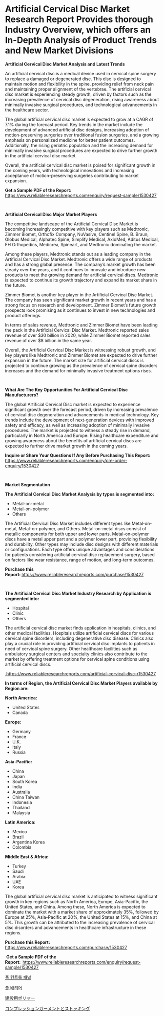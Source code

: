 <p><h1>Artificial Cervical Disc Market Research Report Provides thorough Industry Overview, which offers an In-Depth Analysis of Product Trends and New Market Divisions</h1></p><p><strong>Artificial Cervical Disc Market Analysis and Latest Trends</strong></p>
<p><p>An artificial cervical disc is a medical device used in cervical spine surgery to replace a damaged or degenerated disc. This disc is designed to maintain motion and flexibility in the spine, providing relief from neck pain and maintaining proper alignment of the vertebrae. The artificial cervical disc market is experiencing steady growth, driven by factors such as the increasing prevalence of cervical disc degeneration, rising awareness about minimally invasive surgical procedures, and technological advancements in the healthcare sector.</p><p>The global artificial cervical disc market is expected to grow at a CAGR of 7.1% during the forecast period. Key trends in the market include the development of advanced artificial disc designs, increasing adoption of motion-preserving surgeries over traditional fusion surgeries, and a growing emphasis on personalized medicine for better patient outcomes. Additionally, the rising geriatric population and the increasing demand for minimally invasive surgical procedures are expected to drive further growth in the artificial cervical disc market.</p><p>Overall, the artificial cervical disc market is poised for significant growth in the coming years, with technological innovations and increasing acceptance of motion-preserving surgeries contributing to market expansion.</p></p>
<p><strong>Get a Sample PDF of the Report:&nbsp;</strong> <a href="https://www.reliableresearchreports.com/enquiry/request-sample/1530427">https://www.reliableresearchreports.com/enquiry/request-sample/1530427</a></p>
<p>&nbsp;</p>
<p><strong>Artificial Cervical Disc Major Market Players</strong></p>
<p><p>The competitive landscape of the Artificial Cervical Disc Market is becoming increasingly competitive with key players such as Medtronic, Zimmer Biomet, Orthofix Company, NuVasive, Centinel Spine, B. Braun, Globus Medical, Alphatec Spine, Simplify Medical, AxioMed, Aditus Medical, FH Orthopedics, Medicrea, Spineart, and Medtronic dominating the market.</p><p>Among these players, Medtronic stands out as a leading company in the Artificial Cervical Disc Market. Medtronic offers a wide range of products and has a strong global presence. The company’s market growth has been steady over the years, and it continues to innovate and introduce new products to meet the growing demand for artificial cervical discs. Medtronic is expected to continue its growth trajectory and expand its market share in the future.</p><p>Zimmer Biomet is another key player in the Artificial Cervical Disc Market. The company has seen significant market growth in recent years and has a strong focus on research and development. Zimmer Biomet’s future growth prospects look promising as it continues to invest in new technologies and product offerings.</p><p>In terms of sales revenue, Medtronic and Zimmer Biomet have been leading the pack in the Artificial Cervical Disc Market. Medtronic reported sales revenue of over $30 billion in 2020, while Zimmer Biomet reported sales revenue of over $8 billion in the same year.</p><p>Overall, the Artificial Cervical Disc Market is witnessing robust growth, and key players like Medtronic and Zimmer Biomet are expected to drive further expansion in the future. The market size for artificial cervical discs is projected to continue growing as the prevalence of cervical spine disorders increases and the demand for minimally invasive treatment options rises.</p></p>
<p>&nbsp;</p>
<p><strong>What Are The Key Opportunities For Artificial Cervical Disc Manufacturers?</strong></p>
<p><p>The global Artificial Cervical Disc market is expected to experience significant growth over the forecast period, driven by increasing prevalence of cervical disc degeneration and advancements in medical technology. Key trends include the development of next-generation devices with improved safety and efficacy, as well as increasing adoption of minimally invasive procedures. The market is projected to witness a steady rise in demand, particularly in North America and Europe. Rising healthcare expenditure and growing awareness about the benefits of artificial cervical discs are expected to further drive market growth in the coming years.</p></p>
<p><strong>Inquire or Share Your Questions If Any Before Purchasing This Report:</strong> <a href="https://www.reliableresearchreports.com/enquiry/pre-order-enquiry/1530427">https://www.reliableresearchreports.com/enquiry/pre-order-enquiry/1530427</a></p>
<p>&nbsp;</p>
<p><strong>Market Segmentation</strong></p>
<p><strong>The Artificial Cervical Disc Market Analysis by types is segmented into:</strong></p>
<p><ul><li>Metal-on-metal</li><li>Metal-on-polymer</li><li>Others</li></ul></p>
<p><p>The Artificial Cervical Disc Market includes different types like Metal-on-metal, Metal-on-polymer, and Others. Metal-on-metal discs consist of metallic components for both upper and lower parts. Metal-on-polymer discs have a metal upper part and a polymer lower part, providing flexibility and durability. Other types may include disc designs with different materials or configurations. Each type offers unique advantages and considerations for patients considering artificial cervical disc replacement surgery, based on factors like wear resistance, range of motion, and long-term outcomes.</p></p>
<p><strong>Purchase this Report:&nbsp;</strong><a href="https://www.reliableresearchreports.com/purchase/1530427">https://www.reliableresearchreports.com/purchase/1530427</a></p>
<p>&nbsp;</p>
<p><strong>The Artificial Cervical Disc Market Industry Research by Application is segmented into:</strong></p>
<p><ul><li>Hospital</li><li>Clinic</li><li>Others</li></ul></p>
<p><p>The artificial cervical disc market finds application in hospitals, clinics, and other medical facilities. Hospitals utilize artificial cervical discs for various cervical spine disorders, including degenerative disc disease. Clinics also play a crucial role in providing artificial cervical disc implants to patients in need of cervical spine surgery. Other healthcare facilities such as ambulatory surgical centers and specialty clinics also contribute to the market by offering treatment options for cervical spine conditions using artificial cervical discs.</p></p>
<p><a href="https://www.reliableresearchreports.com/artificial-cervical-disc-r1530427">&nbsp;https://www.reliableresearchreports.com/artificial-cervical-disc-r1530427</a></p>
<p><strong>In terms of Region, the Artificial Cervical Disc Market Players available by Region are:</strong></p>
<p>
    <p> <strong> North America: </strong>
        <ul>
            <li>United States</li>
            <li>Canada</li>
        </ul>
        </p> 
    <p> <strong> Europe: </strong>
        <ul>
            <li>Germany</li>
            <li>France</li>
            <li>U.K.</li>
            <li>Italy</li>
            <li>Russia</li>
        </ul>
        </p> 
    <p> <strong> Asia-Pacific: </strong>
        <ul>
            <li>China</li>
            <li>Japan</li>
            <li>South Korea</li>
            <li>India</li>
            <li>Australia</li>
            <li>China Taiwan</li>
            <li>Indonesia</li>
            <li>Thailand</li>
            <li>Malaysia</li>
        </ul>
        </p> 
    <p> <strong> Latin America: </strong>
        <ul>
            <li>Mexico</li>
            <li>Brazil</li>
            <li>Argentina Korea</li>
            <li>Colombia</li>
        </ul>
        </p> 
    <p> <strong> Middle East & Africa: </strong>
        <ul>
            <li>Turkey</li>
            <li>Saudi</li>
            <li>Arabia</li>
            <li>UAE</li>
            <li>Korea</li>
        </ul>
    </p>
    </p>
<p><p>The global artificial cervical disc market is anticipated to witness significant growth in key regions such as North America, Europe, Asia-Pacific, the United States, and China. Among these, North America is expected to dominate the market with a market share of approximately 35%, followed by Europe at 25%, Asia-Pacific at 20%, the United States at 15%, and China at 5%. This growth can be attributed to the increasing prevalence of cervical disc disorders and advancements in healthcare infrastructure in these regions.</p></p>
<p><strong>Purchase this Report: </strong><a href="https://www.reliableresearchreports.com/purchase/1530427">https://www.reliableresearchreports.com/purchase/1530427</a></p>
<p>&nbsp;<strong>Get a Sample PDF of the Report:&nbsp;&nbsp;</strong><a href="https://www.reliableresearchreports.com/enquiry/request-sample/1530427">https://www.reliableresearchreports.com/enquiry/request-sample/1530427</a></p>
<p><strong></strong></p>
<p><p><a href="https://github.com/shade463/Market-Research-Report-List-1/blob/main/779877043796.md">풀 컨트롤 패널</a></p><p><a href="https://github.com/vss5505pa7z1p/Market-Research-Report-List-2/blob/main/393193543797.md">풀 배리어</a></p><p><a href="https://github.com/JaydaWisoky2014/Market-Research-Report-List-1/blob/main/892706449151.md">建設用ポリマー</a></p><p><a href="https://github.com/joaejkdzgyljvo6/Market-Research-Report-List-2/blob/main/705590349149.md">コンプレッションガーメントとストッキング</a></p></p>